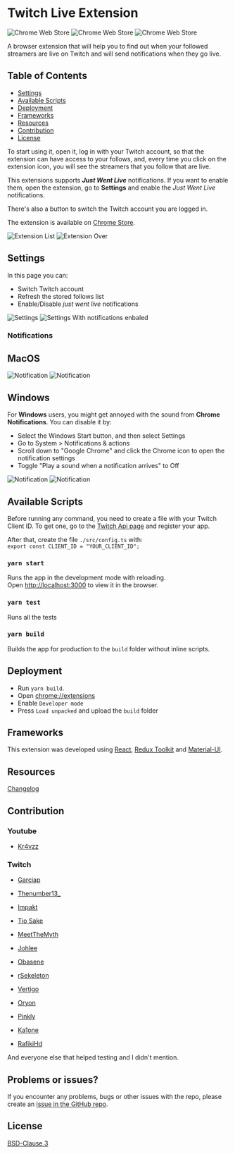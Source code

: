 # Twitch Live Extension 
![Chrome Web Store](https://img.shields.io/chrome-web-store/v/nlnfdlcbnpafokhpjfffmoobbejpedgj)
![Chrome Web Store](https://img.shields.io/chrome-web-store/users/nlnfdlcbnpafokhpjfffmoobbejpedgj)
![Chrome Web Store](https://img.shields.io/chrome-web-store/stars/nlnfdlcbnpafokhpjfffmoobbejpedgj)

A browser extension that will help you to find out when your followed streamers are live on Twitch 
and will send notifications when they go live.
## Table of Contents

  * [Settings](#settings)
  * [Available Scripts](#available-scripts)
  * [Deployment](#deployment)
  * [Frameworks](#frameworks)
  * [Resources](#resources)
  * [Contribution](#contribution)
  * [License](#license)

 
To start using it, open it, log in with your Twitch account, so that the extension can have access to your follows, and, every time you click on the extension icon,
you will see the streamers that you follow that are live.

This extensions supports _**Just Went Live**_ notifications. If you want to enable them, open the extension, go to **Settings** and enable the _Just Went Live_ notifications.

There's also a button to switch the Twitch account you are logged in.

The extension is available on [Chrome Store](https://chrome.google.com/webstore/detail/twitch-live-extension/nlnfdlcbnpafokhpjfffmoobbejpedgj?hl=pt-PT&authuser=0). 


![Extension List](./assets/extension_no_hover_icon_changelog.png "Extension")
![Extension Over](./assets/extension_hover_icon_changelog.png "Extension Over")


## Settings

In this page you can:
 - Switch Twitch account
 - Refresh the stored follows list
 - Enable/Disable _just went live_ notifications
 
![Settings](./assets/settings_disabled_icon_changelog.png "Settings menu")
![Settings With notifications enbaled](./assets/settings_enabled_icon_changelog.png "Settings With notifications enbaled")

### Notifications
## **MacOS**
 
![Notification](./assets/notification_mac_rsz.png "Notification")
![Notification](./assets/notification_mac_skell_rsz.png "Notification")

## **Windows**

For **Windows** users, you might get annoyed with the sound from **Chrome Notifications**. You can disable it by:

- Select the Windows Start  button, and then select Settings
- Go to System > Notifications & actions
- Scroll down to "Google Chrome" and click the Chrome icon to open the notification settings
- Toggle "Play a sound when a notification arrives" to Off

![Notification](./assets/notification_windows_garciap_rsz.png "Notification")
![Notification](./assets/notification_windows_obasene_rsz.png "Notification")


## Available Scripts

Before running any command, you need to create a file with your Twitch Client ID. 
To get one, go to the [Twitch Api page](https://dev.twitch.tv/docs/authentication#registration) and register your app.
 
 After that, create the file `./src/config.ts` with: <br>
``export const CLIENT_ID = "YOUR_CLIENT_ID";``

### `yarn start`

Runs the app in the development mode with reloading.<br />
Open [http://localhost:3000](http://localhost:3000) to view it in the browser.

### `yarn test`

Runs all the tests

### `yarn build`

Builds the app for production to the `build` folder without inline scripts.<br />

## Deployment

- Run `yarn build`.
- Open [chrome://extensions](chrome://extensions)
- Enable `Developer mode`
- Press ``Load unpacked`` and upload the ``build`` folder 

## Frameworks

This extension was developed using [React](https://reactjs.org/), [Redux Toolkit](https://redux-toolkit.js.org/) and [Material-UI](https://material-ui.com/).

## Resources
[Changelog](https://github.com/PedroS11/twitch-live-extension/blob/master/CHANGELOG.md)

## Contribution

### Youtube
- [Kr4vzz](https://youtube.com/kr4vzz)

### Twitch
- [Garciap](https://twitch.tv/Garciap)

- [Thenumber13_](https://twitch.tv/Thenumber13_)

- [Impakt](https://twitch.tv/Impakt)

- [Tio Sake](https://twitch.tv/Tio_sake)

- [MeetTheMyth](https://twitch.tv/MeetTheMyth)

- [Johlee](https://twitch.tv/Johlee)

- [Obasene](https://www.twitch.tv/obasene)

- [rSekeleton](https://twitch.tv/Rsekeleton)

- [Vertigo](https://twitch.tv/Vertigob)

- [Oryon](https://twitch.tv/Oryonp)

- [Pinkly](https://twitch.tv/Pinklytv)

- [Ka1one](https://twitch.tv/Ka1one)

- [RafikiHd](https://twitch.tv/RafikiHD)

And everyone else that helped testing and I didn't mention.

## Problems or issues?
 
 If you encounter any problems, bugs or other issues with the repo, please create an [issue in the GitHub repo](https://github.com/PedroS11/twitch-live-extension/issues). 

## License 

[BSD-Clause 3](https://github.com/PedroS11/twitch-live-extension/blob/master/LICENSE.md)
